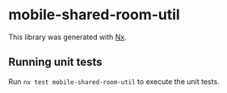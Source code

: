 # mobile-shared-room-util

This library was generated with [Nx](https://nx.dev).

## Running unit tests

Run `nx test mobile-shared-room-util` to execute the unit tests.
